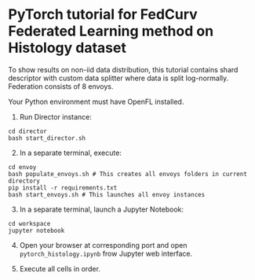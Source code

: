 # PyTorch tutorial for FedCurv Federated Learning method on Histology dataset

To show results on non-iid data distribution, this tutorial contains shard descriptor with custom data splitter where data is split log-normally. Federation consists of 8 envoys.

Your Python environment must have OpenFL installed.

1. Run Director instance:
```
cd director
bash start_director.sh
```

2. In a separate terminal, execute:
```
cd envoy
bash populate_envoys.sh # This creates all envoys folders in current directory
pip install -r requirements.txt
bash start_envoys.sh # This launches all envoy instances 
```

3. In a separate terminal, launch a Jupyter Notebook:
```
cd workspace
jupyter notebook
```

4. Open your browser at corresponding port and open `pytorch_histology.ipynb` frow Jupyter web interface. 

5. Execute all cells in order.
